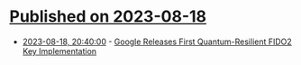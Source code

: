 # [Published on 2023-08-18](index.md)

* [2023-08-18, 20:40:00](https://it.slashdot.org/story/23/08/18/2036253/google-releases-first-quantum-resilient-fido2-key-implementation?utm_source=rss1.0mainlinkanon&utm_medium=feed) - [Google Releases First Quantum-Resilient FIDO2 Key Implementation](https://it.slashdot.org/story/23/08/18/2036253/google-releases-first-quantum-resilient-fido2-key-implementation?utm_source=rss1.0mainlinkanon&utm_medium=feed)
